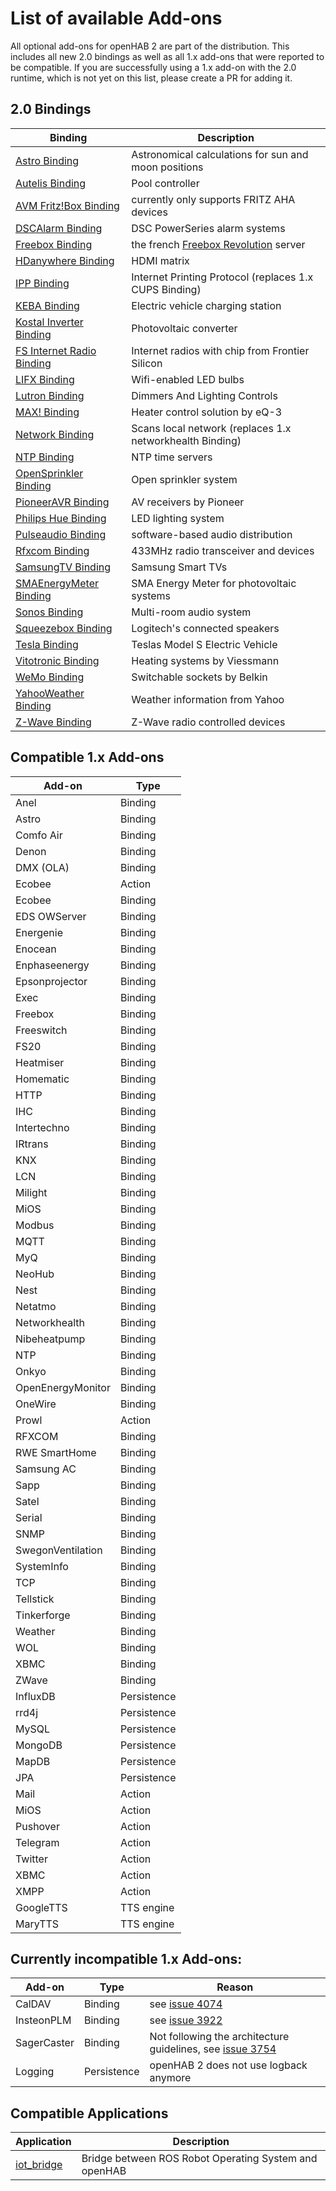 # List of available Add-ons

All optional add-ons for openHAB 2 are part of the distribution. This includes all new 2.0 bindings as well as all 1.x add-ons that were reported to be compatible. If you are successfully using a 1.x add-on with the 2.0 runtime, which is not yet on this list, please create a PR for adding it.

## 2.0 Bindings

| Binding | Description |
|-------|----------------------|
| [Astro Binding](https://github.com/openhab/openhab2/blob/master/addons/binding/org.openhab.binding.astro/README.md) | Astronomical calculations for sun and moon positions |
| [Autelis Binding](https://github.com/openhab/openhab2/blob/master/addons/binding/org.openhab.binding.autelis/README.md) | Pool controller |
| [AVM Fritz!Box Binding](https://github.com/openhab/openhab2/blob/master/addons/binding/org.openhab.binding.avmfritz/README.md) | currently only supports FRITZ AHA devices |
| [DSCAlarm Binding](https://github.com/openhab/openhab2/blob/master/addons/binding/org.openhab.binding.dscalarm/README.md) | DSC PowerSeries alarm systems |
| [Freebox Binding](https://github.com/openhab/openhab2/blob/master/addons/binding/org.openhab.binding.freebox/README.md) | the french [Freebox Revolution](http://www.free.fr/adsl/freebox-revolution.html) server |
| [HDanywhere Binding](https://github.com/openhab/openhab2/blob/master/addons/binding/org.openhab.binding.hdanywhere/) | HDMI matrix |
| [IPP Binding](https://github.com/openhab/openhab2/blob/master/addons/binding/org.openhab.binding.ipp/README.md) | Internet Printing Protocol (replaces 1.x CUPS Binding) |
| [KEBA Binding](https://github.com/openhab/openhab2/blob/master/addons/binding/org.openhab.binding.keba/README.md) | Electric vehicle charging station |
| [Kostal Inverter Binding](https://github.com/openhab/openhab2/blob/master/addons/binding/org.openhab.binding.kostalinverter/README.md) | Photovoltaic converter |
| [FS Internet Radio Binding](https://github.com/eclipse/smarthome/blob/ref-0.8.0.b2/extensions/binding/org.eclipse.smarthome.binding.fsinternetradio/README.md) | Internet radios with chip from Frontier Silicon |
| [LIFX Binding](https://github.com/eclipse/smarthome/blob/ref-0.8.0.b2/extensions/binding/org.eclipse.smarthome.binding.lifx/README.md) | Wifi-enabled LED bulbs |
| [Lutron Binding](https://github.com/openhab/openhab2/blob/master/addons/binding/org.openhab.binding.lutron/README.md) | Dimmers And Lighting Controls |
| [MAX! Binding](https://github.com/openhab/openhab2/blob/master/addons/binding/org.openhab.binding.max/README.md) | Heater control solution by eQ-3 |
| [Network Binding](https://github.com/openhab/openhab2/blob/master/addons/binding/org.openhab.binding.network/) | Scans local network (replaces 1.x networkhealth Binding) |
| [NTP Binding](https://github.com/eclipse/smarthome/blob/ref-0.8.0.b2/extensions/binding/org.eclipse.smarthome.binding.ntp/README.md) | NTP time servers |
| [OpenSprinkler Binding](https://github.com/openhab/openhab2/blob/master/addons/binding/org.openhab.binding.opensprinkler/README.md) | Open sprinkler system |
| [PioneerAVR Binding](https://github.com/openhab/openhab2/blob/master/addons/binding/org.openhab.binding.pioneeravr/README.md) | AV receivers by Pioneer |
| [Philips Hue Binding](https://github.com/eclipse/smarthome/blob/ref-0.8.0.b2/extensions/binding/org.eclipse.smarthome.binding.hue/README.md) | LED lighting system |
| [Pulseaudio Binding](https://github.com/openhab/openhab2/blob/master/addons/binding/org.openhab.binding.pulseaudio/README.md) | software-based audio distribution |
| [Rfxcom Binding](https://github.com/openhab/openhab2/blob/master/addons/binding/org.openhab.binding.rfxcom/README.md) | 433MHz radio transceiver and devices |
| [SamsungTV Binding](https://github.com/openhab/openhab2/blob/master/addons/binding/org.openhab.binding.samsungtv/README.md) | Samsung Smart TVs |
| [SMAEnergyMeter Binding](https://github.com/openhab/openhab2/blob/master/addons/binding/org.openhab.binding.smaenergymeter/README.md) | SMA Energy Meter for photovoltaic systems |
| [Sonos Binding](https://github.com/eclipse/smarthome/blob/ref-0.8.0.b2/extensions/binding/org.eclipse.smarthome.binding.sonos/README.md) | Multi-room audio system |
| [Squeezebox Binding](https://github.com/openhab/openhab2/blob/master/addons/binding/org.openhab.binding.squeezebox/README.md) | Logitech's connected speakers |
| [Tesla Binding](https://github.com/openhab/openhab2/blob/master/addons/binding/org.openhab.binding.tesla/README.md) | Teslas Model S Electric Vehicle |
| [Vitotronic Binding](https://github.com/openhab/openhab2/blob/master/addons/binding/org.openhab.binding.vitotronic/README.md) | Heating systems by Viessmann |
| [WeMo Binding](https://github.com/eclipse/smarthome/blob/ref-0.8.0.b2/extensions/binding/org.eclipse.smarthome.binding.wemo/README.md) | Switchable sockets by Belkin |
| [YahooWeather Binding](https://github.com/eclipse/smarthome/blob/ref-0.8.0.b2/extensions/binding/org.eclipse.smarthome.binding.yahooweather/README.md) | Weather information from Yahoo |
| [Z-Wave Binding](https://github.com/openhab/openhab2/blob/master/addons/binding/org.openhab.binding.zwave/README.md) | Z-Wave radio controlled devices |

## Compatible 1.x Add-ons

| Add-on | Type |
|--------|------|
| Anel | Binding |
| Astro | Binding |
| Comfo Air | Binding |
| Denon | Binding |
| DMX (OLA) | Binding |
| Ecobee | Action |
| Ecobee | Binding |
| EDS OWServer | Binding |
| Energenie | Binding |
| Enocean | Binding |
| Enphaseenergy | Binding |
| Epsonprojector | Binding |
| Exec | Binding |
| Freebox | Binding |
| Freeswitch | Binding |
| FS20 | Binding |
| Heatmiser | Binding |
| Homematic | Binding |
| HTTP | Binding |
| IHC | Binding |
| Intertechno | Binding |
| IRtrans | Binding |
| KNX | Binding |
| LCN | Binding |
| Milight | Binding |
| MiOS | Binding |
| Modbus | Binding |
| MQTT | Binding |
| MyQ | Binding |
| NeoHub | Binding |
| Nest | Binding |
| Netatmo | Binding |
| Networkhealth | Binding |
| Nibeheatpump | Binding |
| NTP | Binding |
| Onkyo | Binding |
| OpenEnergyMonitor | Binding |
| OneWire | Binding |
| Prowl | Action |
| RFXCOM | Binding |
| RWE SmartHome | Binding |
| Samsung AC | Binding |
| Sapp | Binding |
| Satel | Binding |
| Serial | Binding |
| SNMP | Binding |
| SwegonVentilation | Binding |
| SystemInfo | Binding |
| TCP | Binding |
| Tellstick | Binding |
| Tinkerforge | Binding |
| Weather | Binding |
| WOL | Binding |
| XBMC | Binding |
| ZWave | Binding |
| InfluxDB | Persistence |
| rrd4j | Persistence |
| MySQL | Persistence |
| MongoDB | Persistence |
| MapDB | Persistence |
| JPA | Persistence |
| Mail | Action |
| MiOS | Action |
| Pushover | Action |
| Telegram | Action |
| Twitter  | Action |
| XBMC | Action |
| XMPP | Action |
| GoogleTTS | TTS engine |
| MaryTTS | TTS engine |

## Currently incompatible 1.x Add-ons:

| Add-on | Type | Reason
|--------|------|------|
| CalDAV | Binding | see [issue 4074](https://github.com/openhab/openhab/issues/4074) |
| InsteonPLM | Binding | see [issue 3922](https://github.com/openhab/openhab/issues/3922) |
| SagerCaster | Binding | Not following the architecture guidelines, see [issue 3754](https://github.com/openhab/openhab/issues/3754) |
| Logging | Persistence | openHAB 2 does not use logback anymore |

## Compatible Applications

| Application | Description |
|-------|----------------------|
| [iot_bridge](https://github.com/openhab/openhab/wiki/ROS-Robot-Operating-System) | Bridge between ROS Robot Operating System and openHAB |
